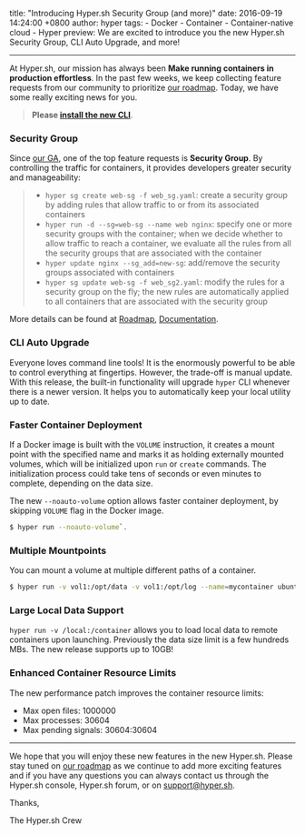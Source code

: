title: "Introducing Hyper.sh Security Group (and more)"
date: 2016-09-19 14:24:00 +0800
author: hyper
tags:
    - Docker
    - Container
    - Container-native cloud
    - Hyper
preview: We are excited to introduce you the new Hyper.sh Security Group, CLI Auto Upgrade, and more!

---
At Hyper.sh, our mission has always been **Make running containers in production effortless**. In the past few weeks, we keep collecting feature requests from our community to prioritize [our roadmap](https://trello.com/b/7fEwaPRd/roadmap). Today, we have some really exciting news for you.

> **Please [install the new CLI](https://docs.hyper.sh/GettingStarted/install.html)**.

### Security Group

Since [our GA](https://blog.hyper.sh/hyper-is-generally-available.html), one of the top feature requests is **Security Group**. By controlling the traffic for containers, it provides developers greater security and manageability:

> - `hyper sg create web-sg -f web_sg.yaml`: create a security group by adding rules that allow traffic to or from its associated containers
> - `hyper run -d --sg=web-sg --name web nginx`: specify one or more security groups with the container; when we decide whether to allow traffic to reach a container, we evaluate all the rules from all the security groups that are associated with the container
> - `hyper update nginx --sg_add=new-sg`: add/remove the security groups associated with containers
> - `hyper sg update web-sg -f web_sg2.yaml`: modify the rules for a security group on the fly; the new rules are automatically applied to all containers that are associated with the security group

More details can be found at [Roadmap](https://trello.com/c/ZbGtfwZt/37-security-group), [Documentation](https://docs.hyper.sh/Reference/sg_ref.html).

### CLI Auto Upgrade

Everyone loves command line tools! It is the enormously powerful to be able to control everything at fingertips. However, the trade-off is manual update. With this release, the built-in functionality will upgrade `hyper` CLI whenever there is a newer version. It helps you to automatically keep your local utility up to date.

### Faster Container Deployment
If a Docker image is built with the `VOLUME` instruction, it creates a mount point with the specified name and marks it as holding externally mounted volumes, which will be initialized upon `run` or `create` commands. The initialization process could take tens of seconds or even minutes to complete, depending on the data size.

The new `--noauto-volume` option allows faster container deployment, by skipping `VOLUME` flag in the Docker image.
``` bash
$ hyper run --noauto-volume`.
```

### Multiple Mountpoints
You can mount a volume at multiple different paths of a container.
``` bash
$ hyper run -v vol1:/opt/data -v vol1:/opt/log --name=mycontainer ubuntu
```

### Large Local Data Support
`hyper run -v /local:/container` allows you to load local data to remote containers upon launching. Previously the data size limit is a few hundreds MBs. The new release supports up to 10GB!

### Enhanced Container Resource Limits
The new performance patch improves the container resource limits:

- Max open files: 1000000
- Max processes: 30604
- Max pending signals: 30604:30604

---------------------

We hope that you will enjoy these new features in the new Hyper.sh. Please stay tuned on [our roadmap](https://trello.com/b/7fEwaPRd/roadmap) as we continue to add more exciting features and if you have any questions you can always contact us through the Hyper.sh console, Hyper.sh forum, or on support@hyper.sh.

Thanks,

The Hyper.sh Crew
